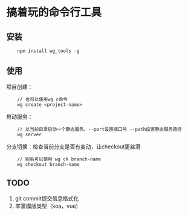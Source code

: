 # 搞着玩的命令行工具


## 安装
```shell
    npm install wg_tools -g
```

## 使用

项目创建：
```shell
    // 也可以使用wg c命令
    wg create <project-name>
```

启动服务：
```shell
    // 以当前目录启动一个静态服务。--port设置端口号 --path设置静态服务路径
    wg server
```

分支切换：检查当前分支是否有变动，让checkout更丝滑
```shell
    // 别名可以使用 wg ck branch-name
    wg checkout branch-name
```

## TODO

1. git commit提交信息格式化
3. 丰富模版类型（koa，vue）

